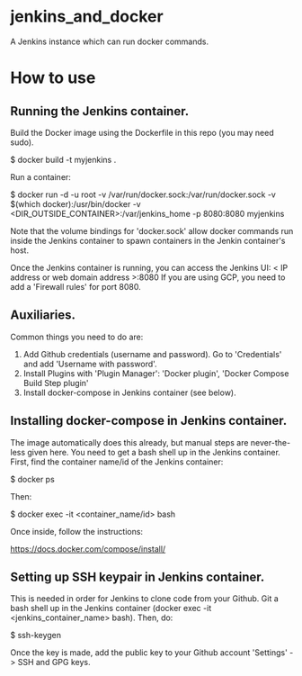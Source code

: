 # jenkins_and_docker
A Jenkins instance which can run docker commands.

# How to use

## Running the Jenkins container.

Build the Docker image using the Dockerfile in this repo (you may need sudo).

$ docker build -t myjenkins .

Run a container:

$ docker run -d -u root -v /var/run/docker.sock:/var/run/docker.sock -v $(which docker):/usr/bin/docker -v <DIR_OUTSIDE_CONTAINER>:/var/jenkins_home -p 8080:8080 myjenkins

Note that the volume bindings for 'docker.sock' allow docker commands run inside the Jenkins container to spawn containers in the Jenkin container's host.

Once the Jenkins container is running, you can access the Jenkins UI:  < IP address or web domain address >:8080
If you are using GCP, you need to add a 'Firewall rules' for port 8080.


## Auxiliaries.

Common things you need to do are:

1. Add Github credentials (username and password).
   Go to 'Credentials' and add 'Username with password'.
2. Install Plugins with 'Plugin Manager': 
     'Docker plugin', 'Docker Compose Build Step plugin'
3. Install docker-compose in Jenkins container (see below).

## Installing docker-compose in Jenkins container.

The image automatically does this already, but manual steps are never-the-less given here.  You need to get a bash shell up in the Jenkins container.  First, find the container name/id of the Jenkins container:

$ docker ps

Then:

$ docker exec -it <container_name/id> bash

Once inside, follow the instructions:

https://docs.docker.com/compose/install/

## Setting up SSH keypair in Jenkins container.

This is needed in order for Jenkins to clone code from your Github.  Git a bash shell up in the Jenkins container 
(docker exec -it <jenkins_container_name> bash).  Then, do:

$ ssh-keygen

Once the key is made, add the public key to your Github account 'Settings' -> SSH and GPG keys.
